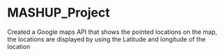 # MASHUP_Project
Created a Google maps API that shows the pointed locations on the map, the locations are displayed by using the Latitude and longitude of the location 
